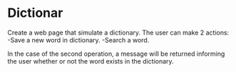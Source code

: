 # Dictionar

Create a web page that simulate a dictionary.
The user can make 2 actions:
-Save a new word in dictionary.
-Search a word.

In the case of the second operation, a message will be returned informing the user whether or not the word exists in the dictionary.
